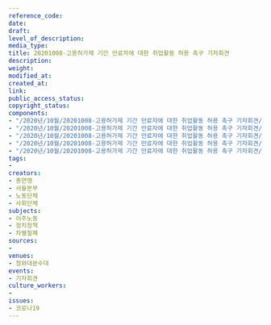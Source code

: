 ```yaml
---
reference_code: 
date: 
draft: 
level_of_description: 
media_type: 
title: 20201008-고용허가제 기간 만료자에 대한 취업활동 허용 촉구 기자회견
description: 
weight: 
modified_at: 
created_at: 
link: 
public_access_status: 
copyright_status: 
components:
- "/2020년/10월/20201008-고용허가제 기간 만료자에 대한 취업활동 허용 촉구 기자회견/_W5D0009.jpg"
- "/2020년/10월/20201008-고용허가제 기간 만료자에 대한 취업활동 허용 촉구 기자회견/_W5D0053.jpg"
- "/2020년/10월/20201008-고용허가제 기간 만료자에 대한 취업활동 허용 촉구 기자회견/_W5D0060.jpg"
- "/2020년/10월/20201008-고용허가제 기간 만료자에 대한 취업활동 허용 촉구 기자회견/_W5D0030.jpg"
- "/2020년/10월/20201008-고용허가제 기간 만료자에 대한 취업활동 허용 촉구 기자회견/_W5D0018.jpg"
tags:
- 
creators:
- 총연맹
- 서울본부
- 노동단체
- 사회단체
subjects:
- 이주노동
- 정치정책
- 차별철폐
sources:
- 
venues:
- 청와대분수대
events:
- 기자회견
culture_workers:
- 
issues:
- 코로나19
---
```

